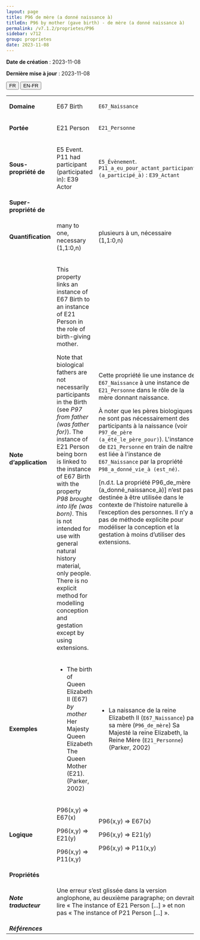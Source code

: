```yaml
---
layout: page
title: P96 de mère (a donné naissance à)
titleEn: P96 by mother (gave birth) - de mère (a donné naissance à)
permalink: /v7.1.2/proprietes/P96
sidebar: v712
group: proprietes
date: 2023-11-08
---
```


**Date de création** : 2023-11-08

**Dernière mise à jour** : 2023-11-08

<div class="lang-buttons">
 <button id="fr" class="activate">FR</button>
 <button id="en-fr">EN-FR</button>
</div>

<table>
<tbody>
<tr>
<td><strong>Domaine</strong></td>
<td class="en">
<p>E67 Birth</p>
</td>
<td>
<p><code class="language-plaintext highlighter-rouge">E67_Naissance</code></p>
</td>
</tr>
<tr>
<td><strong>Portée</strong></td>
<td class="en">
<p>E21 Person</p>
</td>
<td>
<p><code class="language-plaintext highlighter-rouge">E21_Personne</code></p>
</td>
</tr>
<tr>
<td><strong>Sous-propriété de</strong></td>
<td class="en">
<p>E5 Event. P11 had participant (participated in): E39 Actor</p>
</td>
<td>
<p><code class="language-plaintext highlighter-rouge">E5_Évènement</code>. <code class="language-plaintext highlighter-rouge">P11_a_eu_pour_actant_participant (a_participé_à)</code> : <code class="language-plaintext highlighter-rouge">E39_Actant</code></p>
</td>
</tr>
<tr>
<td><strong>Super-propriété de</strong></td>
<td class="en">
</td>
<td>
</td>
</tr>
<tr>
<td><strong>Quantification</strong></td>
<td class="en">
<p>many to one, necessary (1,1:0,n)</p>
</td>
<td>
<p>plusieurs à un, nécessaire (1,1:0,n)</p>
</td>
</tr>
<tr>
<td><strong>Note d’application</strong></td>
<td class="en">
<p>This property links an instance of E67 Birth to an instance of E21 Person in the role of birth-giving mother.<strong></strong></p>
<p>Note that biological fathers are not necessarily participants in the Birth (see <em>P97</em> <em>from father (was father for)</em>). The instance of E21 Person being born is linked to the instance of E67 Birth with the property <em>P98</em> <em>brought into life (was born)</em>. This is not intended for use with general natural history material, only people. There is no explicit method for modelling conception and gestation except by using extensions.</p>
</td>
<td>
<p>Cette propriété lie une instance de <code class="language-plaintext highlighter-rouge">E67_Naissance</code> à une instance de <code class="language-plaintext highlighter-rouge">E21_Personne</code> dans le rôle de la mère donnant naissance.</p>
<p>À noter que les pères biologiques ne sont pas nécessairement des participants à la naissance (voir <code class="language-plaintext highlighter-rouge">P97_de_père (a_été_le_père_pour)</code>). L'instance de <code class="language-plaintext highlighter-rouge">E21_Personne</code> en train de naître est liée à l'instance de <code class="language-plaintext highlighter-rouge">E67_Naissance</code> par la propriété <code class="language-plaintext highlighter-rouge">P98_a_donné_vie_à (est_né)</code>.</p>
<p>[n.d.t. La propriété P96_de_mère (a_donné_naissance_à)] n’est pas destinée à être utilisée dans le contexte de l’histoire naturelle à l’exception des personnes. Il n’y a pas de méthode explicite pour modéliser la conception et la gestation à moins d’utiliser des extensions.</p>
</td>
</tr>
<tr>
<td><strong>Exemples</strong></td>
<td class="en">
<ul>
<li><p>The birth of Queen Elizabeth II (E67) <em>by mother</em> Her Majesty Queen Elizabeth The Queen Mother (E21). (Parker, 2002)</p>
</li>
</ul>
</td>
<td>
<ul>
<li><p>La naissance de la reine Elizabeth II (<code class="language-plaintext highlighter-rouge">E67_Naissance</code>) par sa mère (<code class="language-plaintext highlighter-rouge">P96_de_mère</code>) Sa Majesté la reine Elizabeth, la Reine Mère (<code class="language-plaintext highlighter-rouge">E21_Personne</code>) (Parker, 2002)</p>
</li>
</ul>
</td>
</tr>
<tr>
<td><strong>Logique</strong></td>
<td class="en">
<p>P96(x,y) ⇒ E67(x)<strong></strong></p>
<p>P96(x,y) ⇒ E21(y)</p>
<p>P96(x,y) ⇒ P11(x,y)</p>
</td>
<td>
<p>P96(x,y) ⇒ E67(x)<strong></strong></p>
<p>P96(x,y) ⇒ E21(y)</p>
<p>P96(x,y) ⇒ P11(x,y)</p>
</td>
</tr>
<tr>
<td><strong>Propriétés</strong></td>
<td class="en">
</td>
<td>
</td>
</tr>
<tr>
<td><strong><em>Note traducteur</em></strong></td>
<td colspan="2">
<p>Une erreur s’est glissée dans la version anglophone, au deuxième paragraphe; on devrait lire « The instance of E21 Person [...] » et non pas « The instance of P21 Person [...] ».</p>
</td>
</tr>
<tr>
<td><strong><em>Références</em></strong></td>
<td colspan="2">
<p><em></em></p>
</td>
</tr>
</tbody>
</table>
